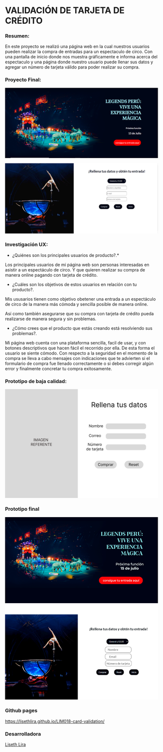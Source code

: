 
# VALIDACIÓN DE TARJETA DE CRÉDITO

### Resumen:

En este proyecto se realizó una página web en la cual nuestros usuarios pueden realizar la compra de entradas para un espectaculo de circo. Con una pantalla de inicio donde nos muestra gráficamente e informa acerca del espectaculo y una página donde nuestro usuario puede llenar sus datos y agregar un número de tarjeta válido para poder realizar su compra.

### Proyecto Final:

![](https://github.com/LisethLira/LIM018-card-validation/blob/main/imagesReadme/pantallaInicio%20Final.png)

![](https://github.com/LisethLira/LIM018-card-validation/blob/main/imagesReadme/pantallaFormularioFinal.png)

### Investigación UX:

 * ¿Quiénes son los principales usuarios de producto?.*

Los principales usuarios de mi página web son personas interesadas en asistir a un espectáculo de circo. Y que quieren realizar su compra de manera online pagando con tarjeta de crédito. 

* ¿Cuáles son los objetivos de estos usuarios en relación con tu producto?.

Mis ususarios tienen como objetivo obetener una entrada a un espectáculo de circo de la manera más cómoda y sencilla posible de manera online.

Así como también asegurarse que su compra con tarjeta de crédito pueda realizarse de manera segura y sin problemas.

* ¿Cómo crees que el producto que estás creando está resolviendo sus problemas?.

Mi página web cuenta con una plataforma sencilla, facil de usar, y con botones descriptivos que hacen fácil el recorrido por ella. De esta forma el usuario se siente cómodo. Con respecto a la seguridad en el momento de la compra se lleva a cabo mensajes con indicaciones que te advierten si el formulario de compra fue llenado correctamente o si debes corregir algún error y finalmente concretar tu compra exitosamente. 
 
### Prototipo de baja calidad:

![](https://github.com/LisethLira/LIM018-card-validation/blob/main/imagesReadme/prototipoBajaCalidad.png)

### Prototipo final
 
 ![](https://github.com/LisethLira/LIM018-card-validation/blob/main/imagesReadme/PrototipoAlta.png)

### Github pages

https://lisethlira.github.io/LIM018-card-validation/

### Desarrolladora
[Liseth Lira](https://github.com/LisethLira)